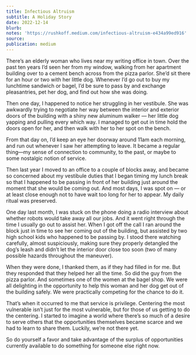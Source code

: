 ```yaml
---
title: Infectious Altruism
subtitle: A Holiday Story
date: 2022-12-14
blurb:
notes: 'https://rushkoff.medium.com/infectious-altruism-e434a99ed916'
source:
publication: medium
---
```


There’s an elderly woman who lives near my writing office in town. Over the past ten years I’d seen her from my window, walking from her apartment building over to a cement bench across from the pizza parlor. She’d sit there for an hour or two with her little dog. Whenever I’d go out to buy my lunchtime sandwich or bagel, I’d be sure to pass by and exchange pleasantries, pet her dog, and find out how she was doing.

Then one day, I happened to notice her struggling in her vestibule. She was awkwardly trying to negotiate her way between the interior and exterior doors of the building with a shiny new aluminum walker — her little dog yapping and pulling every which way. I managed to get out in time hold the doors open for her, and then walk with her to her spot on the bench.

From that day on, I’d keep an eye her doorway around 11am each morning, and run out whenever I saw her attempting to leave. It became a regular thing—my sense of connection to community, to the past, or maybe to some nostalgic notion of service.

Then last year I moved to an office to a couple of blocks away, and became so concerned about my vestibule duties that I began timing my lunch break so that I happened to be passing in front of her building just around the moment that she would be coming out. And most days, I was spot on — or at least close enough not to have wait too long for her to appear. My daily ritual was preserved.

One day last month, I was stuck on the phone doing a radio interview about whether robots would take away all our jobs. And it went right through the time I usually go out to assist her. When I got off the call I ran around the block just in time to see her coming out of the building, but assisted by two high school kids who happened to be passing by. I stood there watching carefully, almost suspiciously, making sure they properly detangled the dog’s leash and didn’t let the interior door close too soon (two of many possible hazards throughout the maneuver).

When they were done, I thanked them, as if they had filled in for me. But they responded that they helped her all the time. So did the guy from the pizza parlor. And sometimes one of the women at the bagel shop. We were all delighting in the opportunity to help this woman and her dog get out of the building safely. We were practically competing for the chance to do it.

That’s when it occurred to me that service is privilege. Centering the most vulnerable isn’t just for the most vulnerable, but for those of us getting to do the centering. I started to imagine a world where there’s so much of a desire to serve others that the opportunities themselves became scarce and we had to learn to share them. Luckily, we’re not there yet.

So do yourself a favor and take advantage of the surplus of opportunities currently available to do something for someone else right now.
